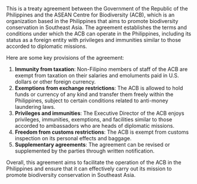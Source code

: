 This is a treaty agreement between the Government of the Republic of the Philippines and the ASEAN Centre for Biodiversity (ACB), which is an organization based in the Philippines that aims to promote biodiversity conservation in Southeast Asia. The agreement establishes the terms and conditions under which the ACB can operate in the Philippines, including its status as a foreign entity with privileges and immunities similar to those accorded to diplomatic missions.

Here are some key provisions of the agreement:

1. **Immunity from taxation**: Non-Filipino members of staff of the ACB are exempt from taxation on their salaries and emoluments paid in U.S. dollars or other foreign currency.
2. **Exemptions from exchange restrictions**: The ACB is allowed to hold funds or currency of any kind and transfer them freely within the Philippines, subject to certain conditions related to anti-money laundering laws.
3. **Privileges and immunities**: The Executive Director of the ACB enjoys privileges, immunities, exemptions, and facilities similar to those accorded to ambassadors who are heads of diplomatic missions.
4. **Freedom from customs restrictions**: The ACB is exempt from customs inspection on its personal effects and baggage.
5. **Supplementary agreements**: The agreement can be revised or supplemented by the parties through written notification.

Overall, this agreement aims to facilitate the operation of the ACB in the Philippines and ensure that it can effectively carry out its mission to promote biodiversity conservation in Southeast Asia.